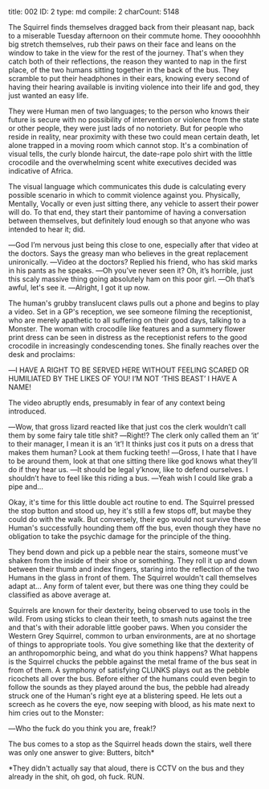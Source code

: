 title:          002
ID:             2
type:           md
compile:        2
charCount:      5148


The Squirrel finds themselves dragged back from their pleasant nap, back to a miserable Tuesday afternoon on their commute home. They ooooohhhh big stretch themselves, rub their paws on their face and leans on the window to take in the view for the rest of the journey. That's when they catch both of their reflections, the reason they wanted to nap in the first place, of the two humans sitting together in the back of the bus. They scramble to put their headphones in their ears, knowing every second of having their hearing available is inviting violence into their life and god, they just wanted an easy life.

They were Human men of two languages; to the person who knows their future is secure with no possibility of intervention or violence from the state or other people, they were just lads of no notoriety. But for people who reside in reality, near proximity with these two could mean certain death, let alone trapped in a moving room which cannot stop. It's a combination of visual tells, the curly blonde haircut, the date-rape polo shirt with the little crocodile and the overwhelming scent white executives decided was indicative of Africa.

The visual language which communicates this dude is calculating every possible scenario in which to commit violence against you. Physically, Mentally, Vocally or even just sitting there, any vehicle to assert their power will do. To that end, they start their pantomime of having a conversation between themselves, but definitely loud enough so that anyone who was intended to hear it; did.

―God I’m nervous just being this close to one, especially after that video at the doctors. Says the greasy man who believes in the great replacement unironically.
―Video at the doctors? Replied his friend, who has skid marks in his pants as he speaks.
―Oh you’ve never seen it? Oh, it’s horrible, just this scaly massive thing going absolutely ham on this poor girl.
―Oh that’s awful, let's see it.
―Alright, I got it up now.

The human's grubby translucent claws pulls out a phone and begins to play a video. Set in a GP's reception, we see someone filming the receptionist, who are merely apathetic to all suffering on their good days, talking to a Monster. The woman with crocodile like features and a summery flower print dress can be seen in distress as the receptionist refers to the good crocodile in increasingly condescending tones. She finally reaches over the desk and proclaims:

―I HAVE A RIGHT TO BE SERVED HERE WITHOUT FEELING SCARED OR HUMILIATED BY THE LIKES OF YOU! I’M NOT ‘THIS BEAST’ I HAVE A NAME!

The video abruptly ends, presumably in fear of any context being introduced.

―Wow, that gross lizard reacted like that just cos the clerk wouldn’t call them by some fairy tale title shit?
―Right!? The clerk only called them an ‘it’ to their manager, I mean it is an ‘it’! It thinks just cos it puts on a dress that makes them human? Look at them fucking teeth!
―Gross, I hate that I have to be around them, look at that one sitting there like god knows what they’ll do if they hear us.
―It should be legal y’know, like to defend ourselves. I shouldn’t have to feel like this riding a bus.
―Yeah wish I could like grab a pipe and…

Okay, it's time for this little double act routine to end. The Squirrel pressed the stop button and stood up, hey it's still a few stops off, but maybe they could do with the walk. But conversely, their ego would not survive these Human's successfully hounding them off the bus, even though they have no obligation to take the psychic damage for the principle of the thing.

They bend down and pick up a pebble near the stairs, someone must've shaken from the inside of their shoe or something. They roll it up and down between their thumb and index fingers, staring into the reflection of the two Humans in the glass in front of them. The Squirrel wouldn't call themselves adapt at... Any form of talent ever, but there was one thing they could be classified as above average at.

Squirrels are known for their dexterity, being observed to use tools in the wild. From using sticks to clean their teeth, to smash nuts against the tree and that's with their adorable little goober paws. When you consider the Western Grey Squirrel, common to urban environments, are at no shortage of things to appropriate tools. You give something like that the dexterity of an anthropomorphic being, and what do you think happens? What happens is the Squirrel chucks the pebble against the metal frame of the bus seat in from of them. A symphony of satisfying CLUNKS plays out as the pebble ricochets all over the bus. Before either of the humans could even begin to follow the sounds as they played around the bus, the pebble had already struck one of the Human's right eye at a blistering speed. He lets out a screech as he covers the eye, now seeping with blood, as his mate next to him cries out to the Monster:

―Who the fuck do you think you are, freak!?

The bus comes to a stop as the Squirrel heads down the stairs, well there was only one answer to give: Butters, bitch*



*They didn't actually say that aloud, there is CCTV on the bus and they already in the shit, oh god, oh fuck. RUN.